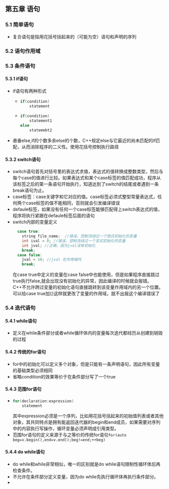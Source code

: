 ## 第五章 语句
### 5.1 简单语句
  + 复合语句是指用花括号括起来的（可能为空）语句和声明的序列
### 5.2 语句作用域
### 5.3 条件语句
#### 5.3.1 if语句
  + if语句有两种形式
    + ```cpp
      if(condition)
          statement
      ```
    + ```cpp
      if(condition)
          statement1
      else
          statemebt2
      ```
  + 悬垂else,if的个数多余else的个数，C++规定else与它最近的尚未匹配的if匹配，从而消除程序的二义性。使用花括号控制执行路径

#### 5.3.2 switch语句
  + switch语句首先对括号里的表达式求值，表达式的值转换成整数类型，然后与每个case的值进行比较。如果表达式和某个case标签的值匹配成功，程序从该标签之后的第一条语句开始执行，知道达到了switch的结尾或者遇到一条break语句为止。  
  + case标签：case关键字和它对应的值。case标签必须式整型常量表达式，任何两个case标签的值不能相同，否则就会引发编译错误
  + defaule标签，如果没有任何一个case标签能够匹配得上switch表达式的值，程序将执行紧跟在defaule标签后面的语句
  + switch内部的变量定义  
    ```cpp
      case true:
        string file_name;  //错误，控制流绕过一个隐式初始化的变量
        int ival = 0; //错误，控制流绕过一个显式初始化的变量
        int jval; //正确，因为jval没有初始化
        break;
      case false:
        jval = 10; //jval 在作用域内
        break;
    ```
    在case true中定义的变量在case false中也能使用，但是如果程序直接跳过true执行false,就会出现没有初始化的异常，因此编译的时候就会报错。C++不允许跨过变量的初始化语句直接跳转到该变量作用域内的另一个位置。可以给case true加{}这样就更改了变量的作用域，就不出报这个编译错误了
 
### 5.4 迭代语句
#### 5.4.1 while语句
   + 定义在while条件部分或者while循环体内的变量每次迭代都经历从创建到销毁的过程

#### 5.4.2 传统的for语句
  + for中的初始化可以定义多个对象，但是只能有一条声明语句，因此所有变量的基础类型必须相同
  + 省略condition的效果等价于在条件部分写了一个true

#### 5.4.3 范围for语句
  + ```cpp
    for(declaration:expression)
        statement
    ```
    其中expression必须是一个序列，比如用花括号括起来的初始值列表或者其他对象，其共同特点是拥有能返回迭代器的begin和end成员，如果需要对序列中的内容执行写操作，循环变量必须声明成引用类型。
  + 范围for语句的定义来源于与之等价的传统for语句`for(auto beg=v.begin(),end=v.end();beg!=end;++beg)`

#### 5.4.4 do while语句
  + do while和while非常相似，唯一的区别就是do while语句限制性循环体后再检查条件。
  + 不允许在条件部分定义变量，因为do while先执行循环体再执行条件部分。
  + 
        
